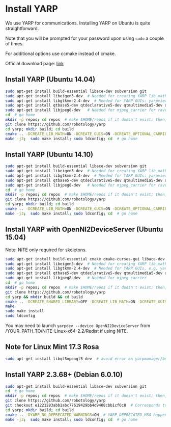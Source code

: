 # Install YARP

We use YARP for communications. Installing YARP on Ubuntu is quite straightforward.

Note that you will be prompted for your password upon using `sudo` a couple of times. 

For additional options use ccmake instead of cmake.

Official download page: [link](http://www.yarp.it/) 

## Install YARP (Ubuntu 14.04)

```bash
sudo apt-get install build-essential libace-dev subversion git
sudo apt-get install libeigen3-dev  # Needed for creating YARP lib_math we use for kinematics
sudo apt-get install libgtkmm-2.4-dev  # Needed for YARP GUIs: yarpview, gyarpmanager
sudo apt-get install qtbase5-dev qtdeclarative5-dev qtmultimedia5-dev qtdeclarative5-qtquick2-plugin qtdeclarative5-window-plugin qtdeclarative5-qtmultimedia-plugin qtdeclarative5-controls-plugin qtdeclarative5-dialogs-plugin libqt5svg5
sudo apt-get install libjpeg8-dev   # Needed for mjpeg_carrier for ravebot cam on web
cd  # go home
mkdir -p repos; cd repos  # make $HOME/repos if it doesn't exist; then, enter it
git clone https://github.com/robotology/yarp
cd yarp; mkdir build; cd build
cmake .. -DCREATE_LIB_MATH=ON -DCREATE_GUIS=ON -DCREATE_OPTIONAL_CARRIERS=ON -DENABLE_yarpcar_mjpeg_carrier=ON
make -j3;  sudo make install; sudo ldconfig; cd  # go home
```

## Install YARP (Ubuntu 14.10)

```bash
sudo apt-get install build-essential libace-dev subversion git
sudo apt-get install libeigen3-dev  # Needed for creating YARP lib_math we use for kinematics
sudo apt-get install libgtkmm-2.4-dev  # Needed for YARP GUIs: yarpview, gyarpmanager
sudo apt-get install qtbase5-dev qtdeclarative5-dev qtmultimedia5-dev qtdeclarative5-qtquick2-plugin qtdeclarative5-window-plugin qtdeclarative5-qtmultimedia-plugin qtdeclarative5-controls-plugin qtdeclarative5-dialogs-plugin libqt5svg5
sudo apt-get install libjpeg8-dev   # Needed for mjpeg_carrier for ravebot cam on web
cd  # go home
mkdir -p repos; cd repos  # make $HOME/repos if it doesn't exist; then, enter it
git clone https://github.com/robotology/yarp
cd yarp; mkdir build; cd build
cmake .. -DCREATE_LIB_MATH=ON -DCREATE_GUIS=ON -DCREATE_OPTIONAL_CARRIERS=ON -DENABLE_yarpcar_mjpeg_carrier=ON
make -j3;  sudo make install; sudo ldconfig; cd  # go home
```

## Install YARP with OpenNI2DeviceServer (Ubuntu 15.04)

Note: NiTE only required for skeletons.

```bash
sudo apt-get install build-essential cmake cmake-curses-gui libace-dev
sudo apt-get install libeigen3-dev  # Needed for creating YARP lib_math
sudo apt-get install libgtkmm-2.4-dev  # Needed for YARP GUIs, e.g. yarpview
sudo apt-get install qtbase5-dev qtdeclarative5-dev qtmultimedia5-dev qtdeclarative5-qtquick2-plugin qtdeclarative5-window-plugin qtdeclarative5-qtmultimedia-plugin qtdeclarative5-controls-plugin qtdeclarative5-dialogs-plugin libqt5svg5
sudo apt-get install libjpeg8-dev   # Needed for mjpeg_carrier
cd  # go home
mkdir -p repos; cd repos  # make $HOME/repos if it doesn't exist; then, enter it
git clone https://github.com/robotology/yarp
cd yarp && mkdir build && cd build
cmake .. -DCREATE_SHARED_LIBRARY=OFF -DCREATE_LIB_MATH=ON -DCREATE_GUIS=ON -DCREATE_OPTIONAL_CARRIERS=ON -DENABLE_yarpcar_mjpeg_carrier=ON -DCREATE_DEVICE_LIBRARY_MODULES=ON -DENABLE_yarpmod_OpenNI2DeviceServer=ON -DOPENNI2_INCLUDE_LOCAL=/usr/local/include/OpenNI2/ -DOPENNI2_LIBRARY=/usr/local/lib/libOpenNI2.so -DNITE2_INCLUDE_LOCAL=/usr/local/include/NiTE-Linux-x64-2.2 -DNITE2_LIBRARY=/usr/local/lib/libNiTE2.so
make
sudo make install
sudo ldconfig
```

You may need to launch `yarpdev --device OpenNI2DeviceServer` from /YOUR_PATH_TO/NiTE-Linux-x64-2.2/Redist if using NiTE.

## Note for Linux Mint 17.3 Rosa
```bash
sudo apt-get install libqt5opengl5-dev  # avoid error on yarpmanager/builder GUI
```

## Install YARP 2.3.68+ (Debian 6.0.10)

```bash
sudo apt-get install build-essential libace-dev subversion git
cd  # go home
mkdir -p repos; cd repos  # make $HOME/repos if it doesn't exist; then, enter it
git clone https://github.com/robotology/yarp
git checkout e1221283abb1abc77619429bb4d9408cbb1cf6c8  # Corresponds to 2.3.68+181-20170203.11+gite122128
cd yarp; mkdir build; cd build
cmake .. -DYARP_NO_DEPRECATED_WARNINGS=ON  # YARP_DEPRECATED_MSG happened on 2.3.66.2 -> 2.3.68
make -j3;  sudo make install; sudo ldconfig; cd  # go home
```
